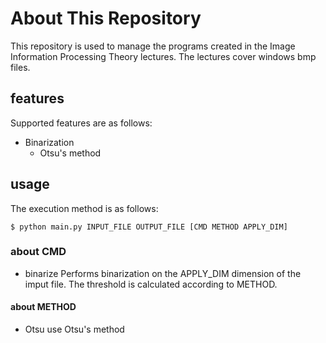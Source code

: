 # About This Repository
This repository is used to manage the programs created in the Image Information Processing Theory lectures.
The lectures cover windows bmp files.

## features
Supported features are as follows:
- Binarization
    - Otsu's method

## usage
The execution method is as follows:

```
$ python main.py INPUT_FILE OUTPUT_FILE [CMD METHOD APPLY_DIM] 
```

### about CMD
- binarize
Performs binarization on the APPLY_DIM dimension of the imput file. The threshold is calculated according to METHOD.

#### about METHOD
- Otsu
use Otsu's method
